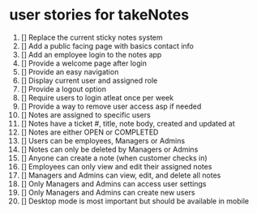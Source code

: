 # user stories for takeNotes

1. [] Replace the current sticky notes system
2. [] Add a public facing page with basics contact info
3. [] Add an employee login to the notes app
4. [] Provide a welcome page after login
5. [] Provide an easy navigation
6. [] Display current user and assigned role
7. [] Provide a logout option
8. [] Require users to login atleat once per week
9. [] Provide a way to remove user access asp if needed
10. [] Notes are assigned to specific users
11. [] Notes have a ticket #, title, note body, created and updated at
12. [] Notes are either OPEN or COMPLETED
13. [] Users can be employees, Managers or Admins
14. [] Notes can only be deleted by Managers or Admins
15. [] Anyone can create a note (when customer checks in)
16. [] Employees can only view and edit their assigned notes
17. [] Managers and Admins can view, edit, and delete all notes
18. [] Only Managers and Admins can access user settings
19. [] Only Managers and Admins can create new users
20. [] Desktop mode is most important but should be available in mobile